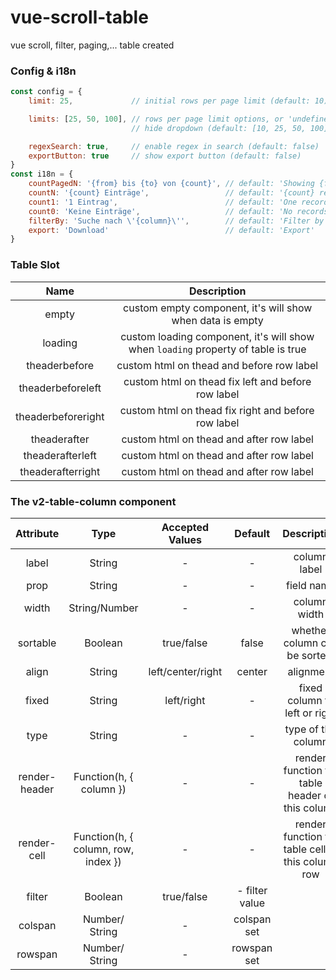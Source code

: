 # vue-scroll-table
vue scroll, filter, paging,... table created 

### Config & i18n

``` js
const config = {
    limit: 25,             // initial rows per page limit (default: 10)

    limits: [25, 50, 100], // rows per page limit options, or 'undefined' to
                           // hide dropdown (default: [10, 25, 50, 100])

    regexSearch: true,     // enable regex in search (default: false)
    exportButton: true     // show export button (default: false)
}
const i18n = {
    countPagedN: '{from} bis {to} von {count}', // default: 'Showing {from} to {to} of {count} records'
    countN: '{count} Einträge',                 // default: '{count} records'
    count1: '1 Eintrag',                        // default: 'One record'
    count0: 'Keine Einträge',                   // default: 'No records'
    filterBy: 'Suche nach \'{column}\'',        // default: 'Filter by {column}'
    export: 'Download'                          // default: 'Export'
}
```
### Table Slot

|  Name  |  Description  |
|  :--:  |  :--:  |
| empty | custom empty component, it's will show when data is empty |
| loading | custom loading component, it's will show when `loading` property of table is true 
| theaderbefore | custom html on thead and before row label 
| theaderbeforeleft | custom html on thead fix left and before row label 
| theaderbeforeright | custom html on thead fix right and before row label 
| theaderafter | custom html on thead and after row label 
| theaderafterleft | custom html on thead and after row label 
| theaderafterright |custom html on thead and after row label 

### The v2-table-column component

|  Attribute  |  Type  |  Accepted Values  |  Default  |  Description  |
|  :--:  |  :--:  |  :--:  |  :--:  |  :--:  |
| label | String | - | - | column label |
| prop | String | - | - | field name |
| width | String/Number | - | - | column width |
| sortable | Boolean | true/false | false | whether column can be sorted. |
| align | String | left/center/right | center | alignment |
| fixed | String | left/right | - | fixed column to left or right |
| type | String | - | - | type of the column |
| render-header | Function(h, { column }) | - | - | render function for table header of this column |
| render-cell | Function(h, { column, row, index }) | - | - | render function for table cell of this column row |
| filter | Boolean | true/false | - filter value|
|colspan| Number/ String | - | colspan set| 
|rowspan| Number/ String | - | rowspan set|
